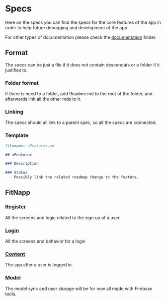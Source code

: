 # Specs

Here on the specs you can find the specs for the core features of the app in order to help future debugging and development of the app.

For other types of documentation please check the [documentation](../README.md) folder.

## Format

The specs can be just a file if it does not contain descendats or a folder if it justifies to.

### Folder format

If there is need to a folder, add Readme.md to the root of the folder, and afterwards link all the other mds to it.

### Linking

The specs should all link to a parent spec, so all the specs are connected.

### Template

```markdown
filename: <Feature>.md

## <Feature>

### Description

### Status
  - Possibly link the related roadmap change to the feature.
```

## FitNapp

### [Register](/register)

All the screens and logic related to the sign up of a user.

### [Login](/login)

All the screens and behavior for a login

### [Content](/content)

The app after a user is logged in.

### [Model](/model)

The model sync and user storage will be for now all made with Firebase tools.